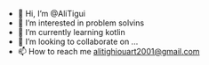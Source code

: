 - 👋 Hi, I’m @AliTigui
- 👀 I’m interested in problem solvins
- 🌱 I’m currently learning kotlin 
- 💞️ I’m looking to collaborate on ...
- 📫 How to reach me alitighiouart2001@gmail.com

<!---
AliTigui/AliTigui is a ✨ special ✨ repository because its `README.md` (this file) appears on your GitHub profile.
You can click the Preview link to take a look at your changes.
--->
